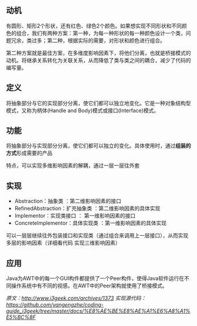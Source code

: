 ## 动机

有圆形、矩形2个形状，还有红色、绿色2个颜色。如果想实现不同形状和不同颜色的组合，我们有两种方案：第一种，为每一种形状的每一种颜色设计一个类，问题冗余，类过多；第二种，根据实际的需要，对形状和颜色进行组合。

第二种方案就是最佳方案，在多维度影响因素下，将他们分离，也就是桥接模式的动机。将继承关系转化为关联关系，从而降低了类与类之间的耦合，减少了代码的编写量。

## 定义

将抽象部分与它的实现部分分离，使它们都可以独立地变化。它是一种对象结构型模式，又称为柄体(Handle and Body)模式或接口(Interface)模式。

## 功能

将抽象部分与实现部分分离，使它们都可以独立的变化。具体使用时，通过**组装的方式**形成需要的产品

特点，可以实现多维影响因素的解耦，通过一层一层往外套

## 实现

- Abstraction：抽象类 ：第二维影响因素的接口
- RefinedAbstraction：扩充抽象类 ：第二维影响因素的具体实现
- Implementor：实现类接口    ： 第一维影响因素的接口
- ConcreteImplementor：具体实现类     ：第一维影响因素的具体实现

可以一层层继续往外包装接口和实现类（通过组合来调用上一层接口），从而实现多层的影响因素（详细看代码 实现三维影响因素）

## 应用

Java为AWT中的每一个GUI构件都提供了一个Peer构件，使得Java软件运行在不同操作系统中有不同的视感。在AWT中的Peer架构就使用了桥接模式。

*原文：http://www.i3geek.com/archives/1373*
*实现源代码：https://github.com/yangengzhe/coding-guide_i3geek/tree/master/docs/%E8%AE%BE%E8%AE%A1%E6%A8%A1%E5%BC%8F*